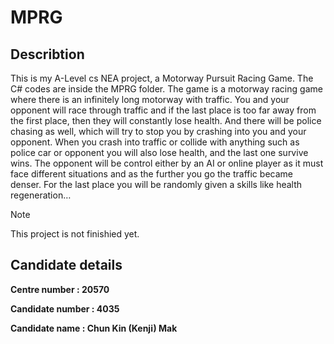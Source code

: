 # MPRG

## Describtion

This is my A-Level cs NEA project, a Motorway Pursuit Racing Game.
The C# codes are inside the MPRG folder.
The game is a motorway racing game where there is an infinitely long motorway with traffic. You and your opponent will race through traffic and if the last place is too far away from the first place, then they will constantly lose health. And there will be police chasing as well, which will try to stop you by crashing into you and your opponent. When you crash into traffic or collide with anything such as police car or opponent you will also lose health, and the last one survive wins. The opponent will be control either by an AI or online player as it must face different situations and as the further you go the traffic became denser. For the last place you will be randomly given a skills like health regeneration…

> [!NOTE]  
> This project is not finishied yet.

## Candidate details

**Centre number : 20570**

**Candidate number : 4035**

**Candidate name : Chun Kin (Kenji) Mak**
